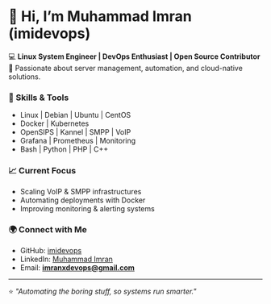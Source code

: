 # 👋 Hi, I’m Muhammad Imran (imidevops)

💻 **Linux System Engineer | DevOps Enthusiast | Open Source Contributor**  
🚀 Passionate about server management, automation, and cloud-native solutions.  

### 🔧 Skills & Tools
- Linux | Debian | Ubuntu | CentOS  
- Docker | Kubernetes   
- OpenSIPS | Kannel | SMPP | VoIP  
- Grafana | Prometheus | Monitoring  
- Bash | Python | PHP | C++  

### 📈 Current Focus
- Scaling VoIP & SMPP infrastructures  
- Automating deployments with Docker   
- Improving monitoring & alerting systems  

### 🌍 Connect with Me
- GitHub: [imidevops](https://github.com/imidevops)  
- LinkedIn: [Muhammad Imran](https://www.linkedin.com/in/muhammad-imran-ashraf-system-engineer)  
- Email: **imranxdevops@gmail.com**  

---

⭐️ *"Automating the boring stuff, so systems run smarter."*
